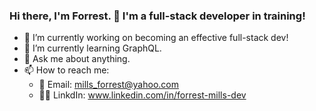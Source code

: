 ### Hi there, I'm Forrest. 👋  I'm a full-stack developer in training!


- 🔭 I’m currently working on becoming an effective full-stack dev!
- 🧠 I’m currently learning GraphQL.
- 💬 Ask me about anything.
- 📫 How to reach me: 
    - 📧 Email: <a href="mailto:mills_forrest@yahoo.com">mills_forrest@yahoo.com</a>
    - 👨‍💼 LinkdIn: www.linkedin.com/in/forrest-mills-dev

